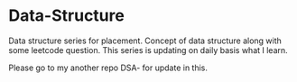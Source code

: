 # Data-Structure

Data structure series for placement.
Concept of data structure along with some leetcode question.
This series is updating on daily basis what I learn.

Please go to my another repo DSA- for update in this.

